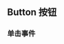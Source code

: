 <div class="demo-header">
<p class="overviewicon">
  <span class="wapi-ui-button wapi-form-button"/>
</p>

## Button 按钮

<mobile-uxlink widget-name="Button"></mobile-uxlink>
</div>

### 单击事件

<mobile-view link="button/event-click"></mobile-view>

<br>
